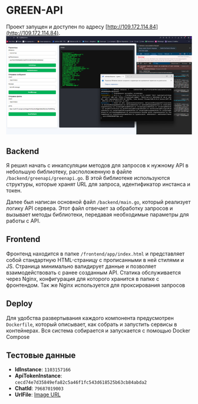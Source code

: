 # GREEN-API
Проект запущен и доступен по адресу [http://109.172.114.84](http://109.172.114.84).
![alt text](image.png)
## Backend
Я решил начать с инкапсуляции методов для запросов к нужному API в небольшую библиотеку, расположенную в файле `/backend/greenapi/greenapi.go`. В этой библиотеке используются структуры, которые хранят URL для запроса, идентификатор инстанса и токен.

Далее был написан основной файл `/backend/main.go`, который реализует логику API сервера. Этот файл отвечает за обработку запросов и вызывает методы библиотеки, передавая необходимые параметры для работы с API.

## Frontend
Фронтенд находится в папке `/frontend/app/index.html` и представляет собой стандартную HTML-страницу с прописанными в ней стилями и JS. Страница минимально валидирует данные и позволяет взаимодействовать с ранее созданным API. Статика обслуживается через Nginx, конфигурация для которого хранится в папке с фронтендом. Так же Nginx используется для проксирования запросов

## Deploy
Для удобства развертывания каждого компонента предусмотрен `Dockerfile`, который описывает, как собрать и запустить сервисы в контейнерах. Вся система собирается и запускается с помощью Docker Compose

## Тестовые данные
- **IdInstance**: `1103157166`
- **ApiTokenInstance**: `cecd74e7d35849efa82c5a46f1fc543d618525b63cb84abda2`
- **ChatId**: `79687019003`
- **UrlFile**: [Image URL](https://sun9-37.userapi.com/impg/rWmGseJlnzKZjgbL9qNstDQyYpw7lo5S80Scgg/saRRNI0Crho.jpg?size=1170x1143&quality=95&sign=1b5e80e430c6338c90c9a4e06d2775b7&type=album)

